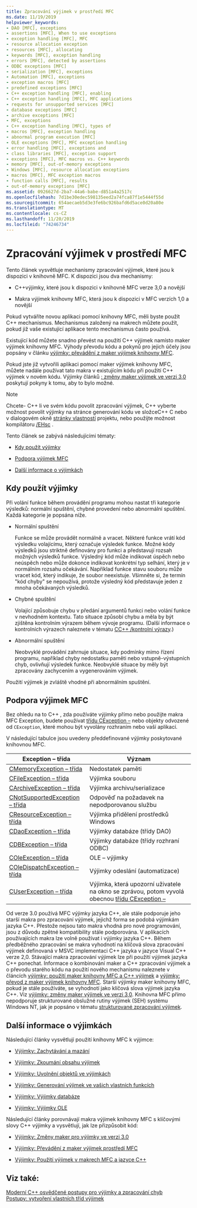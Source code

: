 ```yaml
---
title: Zpracování výjimek v prostředí MFC
ms.date: 11/19/2019
helpviewer_keywords:
- DAO [MFC], exceptions
- assertions [MFC], When to use exceptions
- exception handling [MFC], MFC
- resource allocation exception
- resources [MFC], allocating
- keywords [MFC], exception handling
- errors [MFC], detected by assertions
- ODBC exceptions [MFC]
- serialization [MFC], exceptions
- Automation [MFC], exceptions
- exception macros [MFC]
- predefined exceptions [MFC]
- C++ exception handling [MFC], enabling
- C++ exception handling [MFC], MFC applications
- requests for unsupported services [MFC]
- database exceptions [MFC]
- archive exceptions [MFC]
- MFC, exceptions
- C++ exception handling [MFC], types of
- macros [MFC], exception handling
- abnormal program execution [MFC]
- OLE exceptions [MFC], MFC exception handling
- error handling [MFC], exceptions and
- class libraries [MFC], exception support
- exceptions [MFC], MFC macros vs. C++ keywords
- memory [MFC], out-of-memory exceptions
- Windows [MFC], resource allocation exceptions
- macros [MFC], MFC exception macros
- function calls [MFC], results
- out-of-memory exceptions [MFC]
ms.assetid: 0926627d-2ba7-44a6-babe-d851a4a2517c
ms.openlocfilehash: 7d1be30edec598135eed2a74fca87f1e5444f55d
ms.sourcegitcommit: 654aecaeb5d3e3fe6bc926bafd6d5ace0d20a80e
ms.translationtype: MT
ms.contentlocale: cs-CZ
ms.lasthandoff: 11/20/2019
ms.locfileid: "74246734"
---
```

# <a name="exception-handling-in-mfc"></a>Zpracování výjimek v prostředí MFC

Tento článek vysvětluje mechanismy zpracování výjimek, které jsou k dispozici v knihovně MFC. K dispozici jsou dva mechanismy:

- C++výjimky, které jsou k dispozici v knihovně MFC verze 3,0 a novější

- Makra výjimek knihovny MFC, která jsou k dispozici v MFC verzích 1,0 a novější

Pokud vytváříte novou aplikaci pomocí knihovny MFC, měli byste použít C++ mechanismus. Mechanismus založený na makrech můžete použít, pokud již vaše existující aplikace tento mechanismus často používá.

Existující kód můžete snadno převést na použití C++ výjimek namísto maker výjimek knihovny MFC. Výhody převodu kódu a pokynů pro jejich účely jsou popsány v článku [výjimky: převádění z maker výjimek knihovny MFC](../mfc/exceptions-converting-from-mfc-exception-macros.md).

Pokud jste již vytvořili aplikaci pomocí maker výjimek knihovny MFC, můžete nadále používat tato makra v existujícím kódu při použití C++ výjimek v novém kódu. Výjimky článků [: změny maker výjimek ve verzi 3,0](../mfc/exceptions-changes-to-exception-macros-in-version-3-0.md) poskytují pokyny k tomu, aby to bylo možné.

> [!NOTE]
>  Chcete- C++ li ve svém kódu povolit zpracování výjimek, C++ vyberte možnost povolit výjimky na stránce generování kódu ve složceC++ C nebo v dialogovém okně [stránky vlastností](../build/reference/property-pages-visual-cpp.md) projektu, nebo použijte možnost kompilátoru [/EHsc](../build/reference/eh-exception-handling-model.md) .

Tento článek se zabývá následujícími tématy:

- [Kdy použít výjimky](#_core_when_to_use_exceptions)

- [Podpora výjimek MFC](#_core_mfc_exception_support)

- [Další informace o výjimkách](#_core_further_reading_about_exceptions)

##  <a name="_core_when_to_use_exceptions"></a>Kdy použít výjimky

Při volání funkce během provádění programu mohou nastat tři kategorie výsledků: normální spuštění, chybné provedení nebo abnormální spuštění. Každá kategorie je popsána níže.

- Normální spuštění

   Funkce se může provádět normálně a vracet. Některé funkce vrátí kód výsledku volajícímu, který označuje výsledek funkce. Možné kódy výsledků jsou striktně definovány pro funkci a představují rozsah možných výsledků funkce. Výsledný kód může indikovat úspěch nebo neúspěch nebo může dokonce indikovat konkrétní typ selhání, který je v normálním rozsahu očekávání. Například funkce stavu souboru může vracet kód, který indikuje, že soubor neexistuje. Všimněte si, že termín "kód chyby" se nepoužívá, protože výsledný kód představuje jeden z mnoha očekávaných výsledků.

- Chybné spuštění

   Volající způsobuje chybu v předání argumentů funkci nebo volání funkce v nevhodném kontextu. Tato situace způsobí chybu a měla by být zjištěna kontrolním výrazem během vývoje programu. (Další informace o kontrolních výrazech naleznete v tématu [CC++ /kontrolní výrazy](/visualstudio/debugger/c-cpp-assertions).)

- Abnormální spuštění

   Neobvyklé provádění zahrnuje situace, kdy podmínky mimo řízení programu, například chyby nedostatku paměti nebo vstupně-výstupních chyb, ovlivňují výsledek funkce. Neobvyklé situace by měly být zpracovány zachycením a vygenerováním výjimek.

Použití výjimek je zvláště vhodné při abnormálním spuštění.

##  <a name="_core_mfc_exception_support"></a>Podpora výjimek MFC

Bez ohledu na to C++ , zda používáte výjimky přímo nebo použijte makra MFC Exception, budete používat [třídu CException –](../mfc/reference/cexception-class.md) nebo objekty odvozené od `CException`, které mohou být vyvolány rozhraním nebo vaší aplikací.

V následující tabulce jsou uvedeny předdefinované výjimky poskytované knihovnou MFC.

|Exception – třída|Význam|
|---------------------|-------------|
|[CMemoryException – třída](../mfc/reference/cmemoryexception-class.md)|Nedostatek paměti|
|[CFileException – třída](../mfc/reference/cfileexception-class.md)|Výjimka souboru|
|[CArchiveException – třída](../mfc/reference/carchiveexception-class.md)|Výjimka archivu/serializace|
|[CNotSupportedException – třída](../mfc/reference/cnotsupportedexception-class.md)|Odpověď na požadavek na nepodporovanou službu|
|[CResourceException – třída](../mfc/reference/cresourceexception-class.md)|Výjimka přidělení prostředků Windows|
|[CDaoException – třída](../mfc/reference/cdaoexception-class.md)|Výjimky databáze (třídy DAO)|
|[CDBException – třída](../mfc/reference/cdbexception-class.md)|Výjimky databáze (třídy rozhraní ODBC)|
|[COleException – třída](../mfc/reference/coleexception-class.md)|OLE – výjimky|
|[COleDispatchException – třída](../mfc/reference/coledispatchexception-class.md)|Výjimky odeslání (automatizace)|
|[CUserException – třída](../mfc/reference/cuserexception-class.md)|Výjimka, která upozorní uživatele na okno se zprávou, potom vyvolá obecnou [třídu CException –](../mfc/reference/cexception-class.md)|

Od verze 3.0 používá MFC výjimky jazyka C++, ale stále podporuje jeho starší makra pro zpracování výjimek, jejichž forma se podobá výjimkám jazyka C++. Přestože nejsou tato makra vhodná pro nové programování, jsou z důvodu zpětné kompatibility stále podporována. V aplikacích používajících makra lze volně používat i výjimky jazyka C++. Během předběžného zpracování se makra vyhodnotí na klíčová slova zpracování výjimek definovaná v MSVC implementaci C++ jazyka v jazyce Visual C++ verze 2,0. Stávající makra zpracování výjimek lze při použití výjimek jazyka C++ ponechat. Informace o kombinování maker a C++ zpracování výjimek a o převodu starého kódu na použití nového mechanismu naleznete v článcích [výjimky: použití maker knihovny MFC a C++ výjimek](../mfc/exceptions-using-mfc-macros-and-cpp-exceptions.md) a [výjimky: převod z maker výjimek knihovny MFC](../mfc/exceptions-converting-from-mfc-exception-macros.md). Starší výjimky maker knihovny MFC, pokud je stále používáte, se vyhodnotí jako klíčová slova výjimek jazyka C++. Viz [výjimky: změny maker výjimek ve verzi 3,0](../mfc/exceptions-changes-to-exception-macros-in-version-3-0.md). Knihovna MFC přímo nepodporuje strukturované obslužné rutiny výjimek (SEH) systému Windows NT, jak je popsáno v tématu [strukturované zpracování výjimek](/windows/win32/debug/structured-exception-handling).

##  <a name="_core_further_reading_about_exceptions"></a>Další informace o výjimkách

Následující články vysvětlují použití knihovny MFC k výjimce:

- [Výjimky: Zachytávání a mazání](../mfc/exceptions-catching-and-deleting-exceptions.md)

- [Výjimky: Zkoumání obsahu výjimek](../mfc/exceptions-examining-exception-contents.md)

- [Výjimky: Uvolnění objektů ve výjimkách](../mfc/exceptions-freeing-objects-in-exceptions.md)

- [Výjimky: Generování výjimek ve vašich vlastních funkcích](../mfc/exceptions-throwing-exceptions-from-your-own-functions.md)

- [Výjimky: Výjimky databáze](../mfc/exceptions-database-exceptions.md)

- [Výjimky: Výjimky OLE](../mfc/exceptions-ole-exceptions.md)

Následující články porovnávají makra výjimek knihovny MFC s klíčovými slovy C++ výjimky a vysvětlují, jak lze přizpůsobit kód:

- [Výjimky: Změny maker pro výjimky ve verzi 3.0](../mfc/exceptions-changes-to-exception-macros-in-version-3-0.md)

- [Výjimky: Převádění z maker výjimek prostředí MFC](../mfc/exceptions-converting-from-mfc-exception-macros.md)

- [Výjimky: Použití výjimek v makrech MFC a jazyce C++](../mfc/exceptions-using-mfc-macros-and-cpp-exceptions.md)

## <a name="see-also"></a>Viz také:

[Moderní C++ osvědčené postupy pro výjimky a zpracování chyb](../cpp/errors-and-exception-handling-modern-cpp.md)<br/>
[Postupy: vytvoření vlastních tříd výjimek](https://go.microsoft.com/fwlink/p/?linkid=128045)
